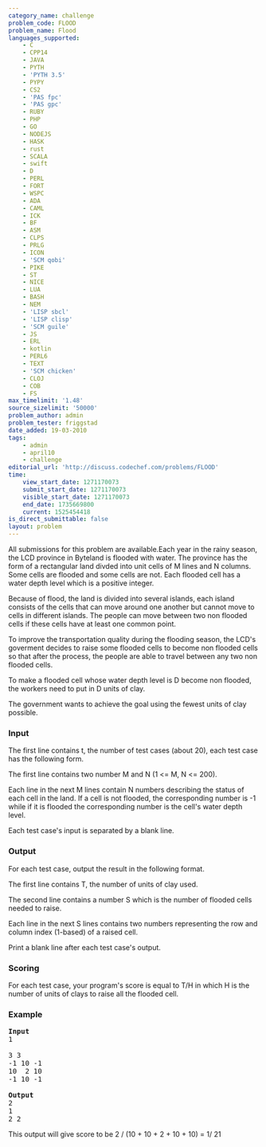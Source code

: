 ```yaml
---
category_name: challenge
problem_code: FLOOD
problem_name: Flood
languages_supported:
    - C
    - CPP14
    - JAVA
    - PYTH
    - 'PYTH 3.5'
    - PYPY
    - CS2
    - 'PAS fpc'
    - 'PAS gpc'
    - RUBY
    - PHP
    - GO
    - NODEJS
    - HASK
    - rust
    - SCALA
    - swift
    - D
    - PERL
    - FORT
    - WSPC
    - ADA
    - CAML
    - ICK
    - BF
    - ASM
    - CLPS
    - PRLG
    - ICON
    - 'SCM qobi'
    - PIKE
    - ST
    - NICE
    - LUA
    - BASH
    - NEM
    - 'LISP sbcl'
    - 'LISP clisp'
    - 'SCM guile'
    - JS
    - ERL
    - kotlin
    - PERL6
    - TEXT
    - 'SCM chicken'
    - CLOJ
    - COB
    - FS
max_timelimit: '1.48'
source_sizelimit: '50000'
problem_author: admin
problem_tester: friggstad
date_added: 19-03-2010
tags:
    - admin
    - april10
    - challenge
editorial_url: 'http://discuss.codechef.com/problems/FLOOD'
time:
    view_start_date: 1271170073
    submit_start_date: 1271170073
    visible_start_date: 1271170073
    end_date: 1735669800
    current: 1525454418
is_direct_submittable: false
layout: problem
---
```

All submissions for this problem are available.Each year in the rainy season, the LCD province in Byteland is flooded with water. The province has the form of a rectangular land divded into unit cells of M lines and N columns. Some cells are flooded and some cells are not. Each flooded cell has a water depth level which is a positive integer.

Because of flood, the land is divided into several islands, each island consists of the cells that can move around one another but cannot move to cells in different islands. The people can move between two non flooded cells if these cells have at least one common point.

To improve the transportation quality during the flooding season, the LCD's goverment decides to raise some flooded cells to become non flooded cells so that after the process, the people are able to travel between any two non flooded cells.

To make a flooded cell whose water depth level is D become non flooded, the workers need to put in D units of clay.

The government wants to achieve the goal using the fewest units of clay possible.

### Input

The first line contains t, the number of test cases (about 20), each test case has the following form.

The first line contains two number M and N (1 <= M, N <= 200).

Each line in the next M lines contain N numbers describing the status of each cell in the land. If a cell is not flooded, the corresponding number is -1 while if it is flooded the corresponding number is the cell's water depth level.

Each test case's input is separated by a blank line.

### Output

For each test case, output the result in the following format.

The first line contains T, the number of units of clay used.

The second line contains a number S which is the number of flooded cells needed to raise.

Each line in the next S lines contains two numbers representing the row and column index (1-based) of a raised cell.

Print a blank line after each test case's output.

### Scoring

For each test case, your program's score is equal to T/H in which H is the number of units of clays to raise all the flooded cell.

### Example

<pre>
<b>Input</b>
1

3 3
-1 10 -1
10  2 10
-1 10 -1

<b>Output</b>
2
1
2 2
</pre>
This output will give score to be 2 / (10 + 10 + 2 + 10 + 10) = 1/ 21

